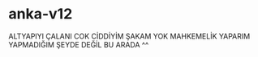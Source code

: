 # anka-v12
ALTYAPIYI ÇALANI COK CİDDİYİM ŞAKAM YOK MAHKEMELİK YAPARIM YAPMADIĞIM ŞEYDE DEĞİL BU ARADA ^^
